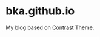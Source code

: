 bka.github.io
=========================

My blog based on [Contrast](https://github.com/niklasbuschmann/contrast) Theme.
